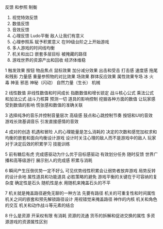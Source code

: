 反馈 和参照 制衡 
1. 视觉特效反馈
2. 数值反馈
3. 音效反馈
4. 心理反馈 Ludo平衡 敌人让我们有意义
5. 心理参照系 赋予积累意义 在99级台阶之上开始游戏
6. 多人游戏的时间线均衡
7. 机关和出口 嵌套多层目标 被掩藏的路径
8. 游戏世界的资源产出和回收 经济体维稳



1
触发效果 按钮 物品焦点
鼠标效果
加分减分效果
出击和受击
打击感
速度感 拖尾和残影
力量感 重量参照物的对比效果
场效果 群体反应效果
属性效果专场 冰 火 毒 神圣 邪恶 神秘（闪动） 自然力量（生长） 机械 

2
线性数值
非线性数值和时间成长
指数数值和增长锁定
战斗核心公式 乘法公式和加法公式
战斗力核算 预测一切
道具的影响控制 挖掘各种方面的数值
让玩家感受到数值的影响 慌张感和数值的准确关联


3
选择纯净的音乐并控制音量层次
高级感 鼓点和心跳控制节奏
按钮和UI的音效
游戏长效基调音乐 
引发直接感情的音效

4
成对的创造 机遇和冒险
人的心理能量是怎么消耗的 决定的次数和感觉加权求和
均衡的嵌套和面向均衡设计游戏
设计时关注心理的敌人而不是游戏中的敌人 
玩家对于决定后效的积累学习 技能训练


5
前有糖后有虎 完成感驱动为什么优于目标感驱动
有效划分任务 随时反馈 
世界广播和高等级游行 展示别人的完成感
积累与消耗

6
瞬间产生压倒优势一定不好么 可见优势线性积累会让弱势者放弃游戏
局势反转的设计余地 属性道具和功能道具
必胜策略的避免 游戏平衡的关键在于可容纳的复杂度 
确定性是石头 随机性是水 用随机来掩盖石头的不平


7
机关就是掩盖路径避免无聊的一种方法 先要有路径
机关的可重复性和时间属性
机关之间的嵌套和预先解锁路径设计
用视错觉来掩盖路径 神作的内核
机关和角色的交互
机关和动作战斗等元素的结合


8
什么是资源 开采权有限 有消耗
资源的流通 货币的拆解和促进交换的属性
多资源游戏的资源属性区别





